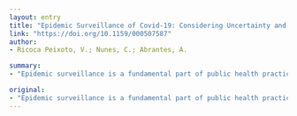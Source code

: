 ```yaml
---
layout: entry
title: "Epidemic Surveillance of Covid-19: Considering Uncertainty and Under-Ascertainment"
link: "https://doi.org/10.1159/000507587"
author:
- Ricoca Peixoto, V.; Nunes, C.; Abrantes, A.

summary:
- "Epidemic surveillance is a fundamental part of public health practice. Addressing under-ascertainment of cases is relevant in most surveillance systems, especially in pandemics of new diseases with a large spectrum of clinical presentations as it may influence timings of policy implementation and public risk perception. In the case of COVID-19, systematically addressing and estimating cases is of the utmost importance for policy making and public perception. This article presents and discusses early evidence on under-Ascertainments of cases,. surveillance is important in most public health practices."

original:
- "Epidemic surveillance is a fundamental part of public health practice. Addressing under-ascertainment of cases is relevant in most surveillance systems, especially in pandemics of new diseases with a large spectrum of clinical presentations as it may influence timings of policy implementation and public risk perception. From this perspective, this article presents and discusses early evidence on under-ascertainment of COVID-19 and its motifs, options for surveillance, and reflections around their importance to tailor public health measures. In the case of COVID-19, systematically addressing and estimating under-ascertainment of cases is essential to tailor timely public health measures, and communicating these findings is of the utmost importance for policy making and public perception."
---
```


